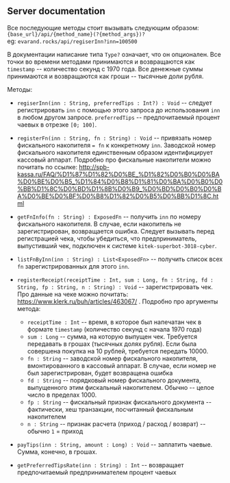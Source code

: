 ## Server documentation

Все последующие методы стоит вызывать следующим образом: `{base_url}/api/{method_name}(?{method_args})?` \
eg: `evarand.rocks/api/regiserInn?inn=100500`

В документации написание типа `Type?` означает, что он опционален. Все точки во времени методами принимаются и возвращаются как 
`timestamp` -- количество секунд с 1970 года. Все денежные суммы принимаются и возвращаются как гроши -- тысячные доли рубля.

Методы:

* `regiserInn(inn : String, preferredTips : Int?) : Void` -- следует регистрировать `inn` с помощью этого запроса до использования `inn` в любом другом запросе. 
`preferredTips` -- предпочитаемый процент чаевых в отрезке `[0; 100]`.

* `registerFn(inn : String, fn : String) : Void` -- привязать номер фискального накопителя `= fn` к конкретному `inn`. 
Заводской номер фискального накопителя единственным образом идентифицирует кассовый аппарат.
Подробно про фискальные накопители можно почитать по ссылке: http://spb-kassa.ru/FAQ/%D1%87%D1%82%D0%BE_%D1%82%D0%B0%D0%BA%D0%BE%D0%B5_%D1%84%D0%B8%D1%81%D0%BA%D0%B0%D0%BB%D1%8C%D0%BD%D1%8B%D0%B9_%D0%BD%D0%B0%D0%BA%D0%BE%D0%BF%D0%B8%D1%82%D0%B5%D0%BB%D1%8C.html

* `getFnInfo(fn : String) : ExposedFn` -- получить `inn` по номеру фискального накопителя. В случае, если накопитель не зарегистрирован,
возвращается ошибка. Следует вызывать перед регистрацией чека, чтобы убедиться, что предприниматель, выпустивший чек, 
подключен к системе `kitek-superbot-3018-cyber`.

* `listFnByInn(inn : String) : List<ExposedFn>` -- получить список всех `fn` зарегистрированных для этого `inn`.

* `registerReceipt(receiptTime : Int, sum : Long, fn : String, fd : String, fp : String, n : String) : Void` -- зарегистрировать чек. 
Про данные на чеке можно почитать: https://www.klerk.ru/buh/articles/463067/ .
Подробно про аргументы метода:
  * `receiptTime : Int` -- время, в которое был напечатан чек в формате `timestamp` (количество секунд с начала 1970 года)
  * `sum : Long` -- сумма, на которую выпущен чек. Требуется передавать в грошах (тысячных долях рубля).
   Если была совершена покупка на 10 рублей, требуется передать 10000.
  * `fn : String` -- заводской номер фискального накопителя, вмонтированного в кассовый аппарат.
  В случае, если номер не был зарегистрирован, будет возвращена ошибка
  * `fd : String` -- порядковый номер фискального документа, выпущенного этим фискальный накопителем. Обычно -- целое число в пределах 1000.
  * `fp : String` -- фискальный признак фискального документа -- фактически, хеш транзакции, посчитанный фискальным накопителем
  * `n : String` -- признак расчета (приход / расход / возврат) -- обычно `1` = приход  
  
* `payTips(inn : String, amount : Long) : Void` -- заплатить чаевые. Сумма, конечно, в грошах.

* `getPreferredTipsRate(inn : String) : Int` -- возвращает предпочитаемый предпринимателем процент чаевых
 